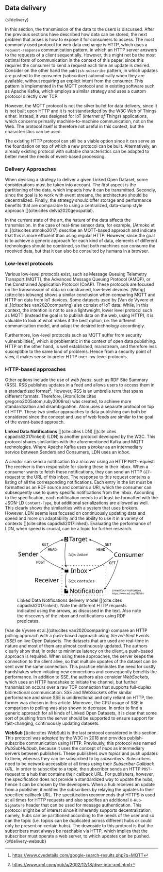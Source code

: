 ## Data delivery
{:#delivery}

In this section, the transmission of the data to the users is discussed. After the previous sections have described how data can be stored, the next problem that arises is how to expose it for consumers to access. The most commonly used protocol for web data exchange is HTTP, which uses a `request-response` communication pattern, in which an HTTP server answers to the requests of a client sequentially. However, this might not be the most optimal form of communication in the context of this paper, since this requires the consumer to send a request each time an update is desired. Consider on the other hand the `publish-subscribe` pattern, in which updates are pushed to the consumer (*subscriber*) automatically when they are available, without requiring an explicit intent from the consumer. This pattern is implemented in the MQTT protocol and in existing software such as Apache Kafka, which employs a similar strategy and uses a custom protocol directly over TCP.

However, the MQTT protocol is not the silver bullet for data delivery, since it is not built upon HTTP and it is not standardized by the W3C Web of Things either. Instead, it was designed for IoT (*Internet of Things*) applications, which concerns primarily machine-to-machine communication, not on the Web. The protocol itself is therefore not useful in this context, but the characteristics can be used.

The existing HTTP protocol can still be a viable option since it can serve as the foundation on top of which a new protocol can be built. Alternatively, an already existing protocol with suitable characteristics can be adapted to better meet the needs of event-based processing.

### Delivery Approaches

When devising a strategy to deliver a given Linked Open Dataset, some considerations must be taken into account. The first aspect is the partitioning of the data, which impacts how it can be transmitted. Secondly, since the goal is to work with event streams, the architecture should be decentralized. Finally, the strategy should offer storage and performance benefits that are comparable to using a centralized, data-dump style approach [](cite:cites delva2020geospatial).

In the current state of the art, the nature of the data affects the transmission. In the case of real-time sensor data, for example, [Atmoko et al.](cite:cites atmoko2017) describe an MQTT-based approach and indicate that this is more efficient than using regular HTTP. However, since the goal is to achieve a generic approach for each kind of data, elements of different technologies should be combined, so that both machines can consume the received data, but that it can also be consulted by humans in a browser.

### Low-level protocols

Various low-level protocols exist, such as Message Queuing Telemetry Transport (MQTT), the Advanced Message Queuing Protocol (AMQP), or the Constrained Application Protocol (CoAP). These protocols are focused on the transmission of data on constrained, low-level devices. [Wang](cite:cites iotwang) shows a similar conclusion when comparing MQTT and HTTP on data from IoT devices. Some datasets used by [Van de Vyvere et al.](cite:cites van2020comparing) also consist of IoT data. While, in this context, the intention is not to use a lightweight, lower level protocol such as MQTT (instead the goal is to publish data on the web, using HTTP), it is valuable to look at what makes it the best option, i.e. the different communication model, and adapt the desired technology accordingly.

Furthermore, low-level protocols such as MQTT suffer from security vulnerabilities[^cve], which is problematic in the context of open data publishing. HTTP on the other hand, is well established, mainstream, and therefore less susceptible to the same kind of problems. Hence from a security point of view, it makes sense to prefer HTTP over low-level protocols.

[^cve]: https://www.cvedetails.com/google-search-results.php?q=MQTT

### HTTP-based approaches
Other options include the use of *web feeds*, such as RDF Site Summary (RSS). RSS publishes updates in a feed and allows users to access them in a standardized format[^rssspec]. However, RSS is an umbrella term that spans different formats. Therefore, [Atom](cite:cites gregorio2005atom,ruby2008rss) was created, to achieve more standardization and disambiguation. Atom uses a separate protocol on top of HTTP. These two similar approaches to data publishing can both be considered since the concept and use of web feeds are similar to the goal of the event-based approach.

[^rssspec]: https://www.xml.com/pub/a/2002/12/18/dive-into-xml.html

**Linked Data Notifications** [](cite:cites LDN) [](cite:cites capadisli2017linked) (LDN) is another protocol developed by the W3C. This protocol shares similarities with the aforementioned Kafka and MQTT technologies. Where Apache Kafka uses a *broker* as an intermediary service between Senders and Consumers, LDN uses an *inbox*. 

A *sender* can send a notification to a *receiver* using an HTTP ``POST``-request. The receiver is then responsible for storing these in their inbox. When a consumer wants to fetch these notifications, they can send an HTTP ``GET``-request to the URL of this inbox. The response to this request contains a listing of all the corresponding notifications. Each entry in the list must be formatted as an RDF source and contains a URI, which the consumer can subsequently use to query specific notifications from the inbox. According to the specification, each notification needs to at least be formatted with the JSON-LD [](#formatting-json-ld) `Content-Type`, but additional serializations are allowed as well. This clearly shows the similarities with a system that uses brokers. However, LDN seems less focused on continuously updating data and speed and more on adaptability and the ability to use it in a variety of contexts [](cite:cites capadisli2017linked). Evaluating the performance of LDN, when speed is crucial, can be a topic for further research.

<figure id="LDN">
<img src="images/LDN.svg" alt="[LDN model]">
<figcaption markdown="block">
Linked Data Notifications delivery model [](cite:cites capadisli2017linked). Note the different HTTP requests indicated using the arrows, as discussed in the text. Also note the discovery of the inbox and notifications using RDF predicates.
</figcaption>
</figure>

[Van de Vyvere et al.](cite:cites van2020comparing) compare an HTTP polling approach with a push-based approach using *Server-Sent Events (SSE)* on live Open Datasets. The datasets that are used are real-time in nature and most of them are almost continuously updated. The authors clearly show that, in order to minimize latency on the client, a push-based approach is required. When using these approaches, the server keeps the connection to the client alive, so that multiple updates of the dataset can be sent over the same connection. This practice eliminates the need for costly handshakes when initiating new connections and consequently benefits the performance. In addition to SSE, the authors also consider *WebSockets*, which uses an HTTP handshake to initiate the channel, but further transmission occurs over a raw TCP connection that supports full-duplex bidirectional communication. SSE and WebSockets offer similar performance and since SSE is unidirectional and only reliant on HTTP, the former was chosen in this article. Moreover, the CPU usage of SSE in comparison to polling was also shown to decrease. In order to find a generic approach for all kinds of Linked Open Datasets, it is clear that some sort of pushing from the server should be supported to ensure support for fast-changing, continuously updating datasets.

**WebSub** [](cite:cites WebSub) is the last protocol considered in this section. This protocol was adopted by the W3C in 2018 and provides publish-subscribe communication using HTTP. Previously, this protocol was named *PubSubHubbub*, because it uses the concept of *hubs* as intermediary servers between publishers. These publishers own *topics* and push updates to them, whereas they can be subscribed to by *subscribers*. Subscribers need to be network-accessible at all times using their *Subscriber Callback URL*. In order to subscribe to a topic, the subscriber sends an HTTP `POST`-request to a hub that contains their callback URL. For publishers, however, the specification does not provide a standardized way to update the hubs, hence it can be chosen by the developers. When a hub receives an update from a publisher, it notifies the subscribers by relaying the updates to their specified callback URL. The specification recommends that HTTPS is used at all times for HTTP requests and also specifies an additional ``X-Hub-Signature`` header that can be used for message authentication. This protocol might be of interest since it inherently supports decentralization, namely, hubs can be partitioned according to the needs of the user and so can the topic (i.e. topics can be duplicated across different hubs or could only be present on certain hubs). The downside to this protocol is that the subscribers must always be reachable via HTTP, which implies that the subscriber must operate a web server, to which updates can be pushed.
{:#delivery-websub}